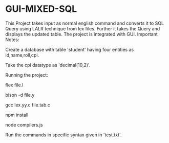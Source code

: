 # GUI-MIXED-SQL
This Project takes input as normal english command and converts it to SQL Query using LALR technique from lex files. Further it takes the Query and displays the updated table. The project is integrated with GUI.
Important Notes:

Create a database with table 'student' having four entities as id,name,roll,cpi.

Take the cpi datatype as 'decimal(10,2)'.

Running the project:

flex file.l

bison -d file.y

gcc lex.yy.c file.tab.c 

npm install

node compilers.js

Run the commands in specific syntax given in 'test.txt'.
